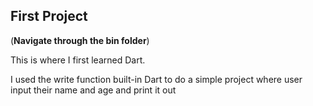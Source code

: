 ## First Project

(**Navigate through the bin folder**)

This is where I first learned Dart.

I used the write function built-in Dart to do a simple project where user input their name and age and print it out


